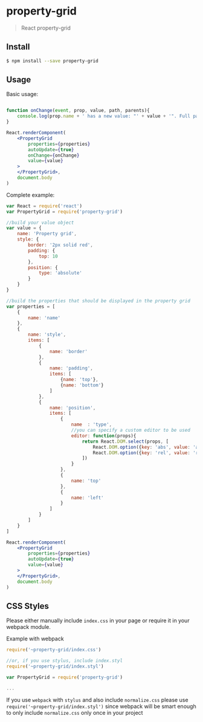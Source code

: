 # property-grid

> React property-grid

## Install

```sh
$ npm install --save property-grid
```

## Usage

Basic usage:
```jsx

function onChange(event, prop, value, path, parents){
    console.log(prop.name + ' has a new value: "' + value + '". Full path is ' + path.join('/'))
}

React.renderComponent(
    <PropertyGrid
        properties={properties}
        autoUpdate={true}
        onChange={onChange}
        value={value}
    >
    </PropertyGrid>,
    document.body
)
```

Complete example:

```jsx
var React = require('react')
var PropertyGrid = require('property-grid')

//build your value object
var value = {
    name: 'Property grid',
    style: {
        border: '2px solid red',
        padding: {
            top: 10
        },
        position: {
            type: 'absolute'
        }
    }
}

//build the properties that should be displayed in the property grid
var properties = [
    {
        name: 'name'
    },
    {
        name: 'style',
        items: [
            {
                name: 'border'
            },
            {
                name: 'padding',
                items: [
                    {name: 'top'},
                    {name: 'bottom'}
                ]
            },
            {
                name: 'position',
                items: [
                    {
                        name  : 'type',
                        //you can specify a custom editor to be used
                        editor: function(props){
                            return React.DOM.select(props, [
                                React.DOM.option({key: 'abs', value: 'absolute'}, 'absolute'),
                                React.DOM.option({key: 'rel', value: 'relative'}, 'relative')
                            ])
                        }
                    },
                    {
                        name: 'top'
                    },
                    {
                        name: 'left'
                    }
                ]
            }
        ]
    }
]

React.renderComponent(
    <PropertyGrid
        properties={properties}
        autoUpdate={true}
        value={value}
    >
    </PropertyGrid>,
    document.body
)
```

## CSS Styles

Please either manually include ```index.css``` in your page or require it in your webpack module.

Example with webpack

```js
require('~property-grid/index.css')

//or, if you use stylus, include index.styl
require('~property-grid/index.styl')

var PropertyGrid = require('property-grid')

...
```

If you use ```webpack``` with ```stylus``` and also include ```normalize.css``` please use ```require('~property-grid/index.styl')``` since webpack will be smart enough to only include ```normalize.css``` only once in your project